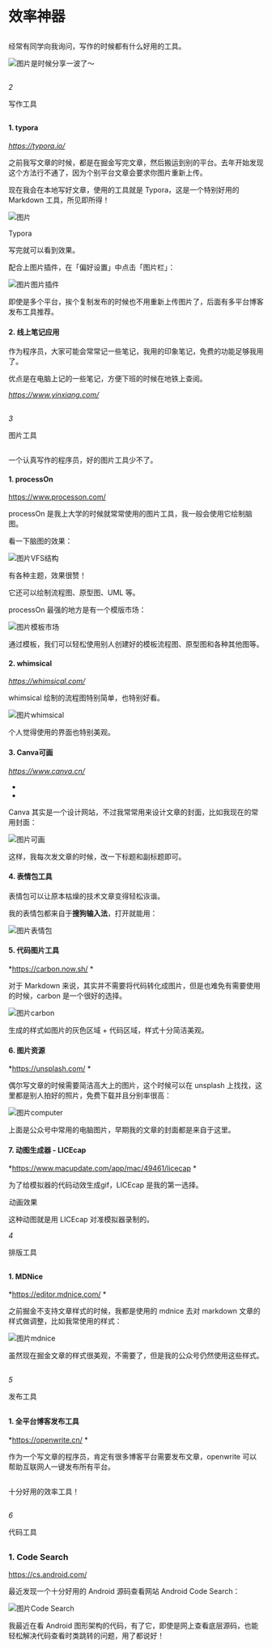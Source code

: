 # 效率神器



## 

经常有同学向我询问，写作的时候都有什么好用的工具。

![图片](https://mmbiz.qpic.cn/mmbiz_jpg/dJh0P3mK2H2PRibQ1Cj6MWQVWI4Ac7C4RLjrXczdDKheiaVphYlLpUGJEBymH5Buria5QjdibpnT0eEba8b1J1usWg/640?wx_fmt=jpeg&wxfrom=5&wx_lazy=1&wx_co=1)是时候分享一波了～

##  

*2*

写作工具



## 

#### **1. typora**



*https://typora.io/*



之前我写文章的时候，都是在掘金写完文章，然后搬运到别的平台。去年开始发现这个方法行不通了，因为个别平台文章会要求你图片重新上传。



现在我会在本地写好文章，使用的工具就是 Typora，这是一个特别好用的 Markdown 工具，所见即所得！

![图片](https://mmbiz.qpic.cn/mmbiz_jpg/dJh0P3mK2H2PRibQ1Cj6MWQVWI4Ac7C4REhQlBTMrZo4rSicAKW7DQhOj44gJldLDYcDPaHQbQU9SLsh1EALkXzQ/640?wx_fmt=jpeg&wxfrom=5&wx_lazy=1&wx_co=1)

Typora



写完就可以看到效果。



配合上图片插件，在「偏好设置」中点击「图片栏」：

![图片](https://mmbiz.qpic.cn/mmbiz_jpg/dJh0P3mK2H2PRibQ1Cj6MWQVWI4Ac7C4RhmUicPeqIVHEeZFCZOQTabtMLB5gcVicj04YeLlI2ICBr7GKqU6eiasvg/640?wx_fmt=jpeg&wxfrom=5&wx_lazy=1&wx_co=1)图片插件



即使是多个平台，挨个复制发布的时候也不用重新上传图片了，后面有多平台博客发布工具推荐。



#### **2. 线上笔记应用**



作为程序员，大家可能会常常记一些笔记，我用的印象笔记，免费的功能足够我用了。



优点是在电脑上记的一些笔记，方便下班的时候在地铁上查阅。

*https://www.yinxiang.com/*

##  

*3*

图片工具



## 

一个认真写作的程序员，好的图片工具少不了。



#### **1. processOn**



https://www.processon.com/



processOn 是我上大学的时候就常常使用的图片工具，我一般会使用它绘制脑图。



看一下脑图的效果：

![图片](https://mmbiz.qpic.cn/mmbiz_jpg/dJh0P3mK2H2PRibQ1Cj6MWQVWI4Ac7C4R8UWAWG180hvzPwQNG2GeWmN6uEykEicJvGjlFKNw5RdRI6SNUZxtRgw/640?wx_fmt=jpeg&wxfrom=5&wx_lazy=1&wx_co=1)VFS结构



有各种主题，效果很赞！



它还可以绘制流程图、原型图、UML 等。



processOn 最强的地方是有一个模版市场：

![图片](https://mmbiz.qpic.cn/mmbiz_jpg/dJh0P3mK2H2PRibQ1Cj6MWQVWI4Ac7C4RGaPVZcJbLwgmicpDsicHibqTz1dFklMqV1FIKltONL0UqjrwUEbIpvTfg/640?wx_fmt=jpeg&wxfrom=5&wx_lazy=1&wx_co=1)模板市场



通过模板，我们可以轻松使用别人创建好的模板流程图、原型图和各种其他图等。



#### **2. whimsical**



*https://whimsical.com/*



whimsical 绘制的流程图特别简单，也特别好看。

![图片](https://mmbiz.qpic.cn/mmbiz_jpg/dJh0P3mK2H2PRibQ1Cj6MWQVWI4Ac7C4RcvYmSj91OmYJAavYreMWNzVKaDYicOrpB730VKKzpU7zMJ3phj1AKpQ/640?wx_fmt=jpeg&wxfrom=5&wx_lazy=1&wx_co=1)whimsical



个人觉得使用的界面也特别美观。



#### **3. Canva可画**



*https://www.canva.cn/*

*
*

Canva 其实是一个设计网站，不过我常常用来设计文章的封面，比如我现在的常用封面：

![图片](https://mmbiz.qpic.cn/mmbiz_jpg/dJh0P3mK2H2PRibQ1Cj6MWQVWI4Ac7C4RGgNvqxyjibSlNnopIFujVGESQv4nQcGWW1gcomD8NfdO4qicvfqjQxzg/640?wx_fmt=jpeg&wxfrom=5&wx_lazy=1&wx_co=1)可画



这样，我每次发文章的时候，改一下标题和副标题即可。



#### **4. 表情包工具**



表情包可以让原本枯燥的技术文章变得轻松诙谐。



我的表情包都来自于**搜狗输入法**，打开就能用：

![图片](https://mmbiz.qpic.cn/mmbiz_jpg/dJh0P3mK2H2PRibQ1Cj6MWQVWI4Ac7C4REE6yeWf7iaicXTQticPiaKL2baV7UgOWFBiazos9IL1fdwZjMMdcd8hOhVQ/640?wx_fmt=jpeg&wxfrom=5&wx_lazy=1&wx_co=1)表情包

#### 

####  

#### **5. 代码图片工具**



*https://carbon.now.sh/
*



对于 Markdown 来说，其实并不需要将代码转化成图片，但是也难免有需要使用的时候，carbon 是一个很好的选择。

![图片](https://mmbiz.qpic.cn/mmbiz_jpg/dJh0P3mK2H2PRibQ1Cj6MWQVWI4Ac7C4RVruBTibdmZOrtarfPcicAI6lv8Bx3ia68VYvib2hD3prQYuprcCJib85Vlg/640?wx_fmt=jpeg&wxfrom=5&wx_lazy=1&wx_co=1)carbon

生成的样式如图片的灰色区域 + 代码区域，样式十分简洁美观。



#### **6. 图片资源**



*https://unsplash.com/
*



偶尔写文章的时候需要简洁高大上的图片，这个时候可以在 unsplash 上找找，这里都是别人拍好的照片，免费下载并且分别率很高：

![图片](https://mmbiz.qpic.cn/mmbiz_jpg/dJh0P3mK2H2PRibQ1Cj6MWQVWI4Ac7C4R4CZjWSqT4hSFYWmg1MOJ7vU4MkH6ylGDrk9lko40fgFFFqZOaNm5Kg/640?wx_fmt=jpeg&wxfrom=5&wx_lazy=1&wx_co=1)computer



上面是公众号中常用的电脑图片，早期我的文章的封面都是来自于这里。



#### **7. 动图生成器 - LICEcap**



*https://www.macupdate.com/app/mac/49461/licecap
*



为了给模拟器的代码动效生成gif，LICEcap 是我的第一选择。

![图片](data:image/gif;base64,iVBORw0KGgoAAAANSUhEUgAAAAEAAAABCAYAAAAfFcSJAAAADUlEQVQImWNgYGBgAAAABQABh6FO1AAAAABJRU5ErkJggg==)动画效果



这种动图就是用 LICEcap 对准模拟器录制的。



*4*

排版工具



## 

#### **1. MDNice**



*https://editor.mdnice.com/
*



之前掘金不支持文章样式的时候，我都是使用的 mdnice 去对 markdown 文章的样式做调整，比如我常使用的样式：

![图片](https://mmbiz.qpic.cn/mmbiz_jpg/dJh0P3mK2H2PRibQ1Cj6MWQVWI4Ac7C4Rf1ALKZb9qhwvicSTibVy2cIBGRCkAtCEYOE8fwd2OjcyPtf3CGLUJ4ag/640?wx_fmt=jpeg&wxfrom=5&wx_lazy=1&wx_co=1)mdnice

虽然现在掘金文章的样式很美观，不需要了，但是我的公众号仍然使用这些样式。

##  

*5*

发布工具



## 

#### **1. 全平台博客发布工具**



*https://openwrite.cn/
*



作为一个写文章的程序员，肯定有很多博客平台需要发布文章，openwrite 可以帮助互联网人一键发布所有平台。

![图片](data:image/gif;base64,iVBORw0KGgoAAAANSUhEUgAAAAEAAAABCAYAAAAfFcSJAAAADUlEQVQImWNgYGBgAAAABQABh6FO1AAAAABJRU5ErkJggg==)

十分好用的效率工具！

##  

*6*

代码工具



## 

### **1. Code Search**



https://cs.android.com/



最近发现一个十分好用的 Android 源码查看网站 Android Code Search：

![图片](https://mmbiz.qpic.cn/mmbiz_jpg/dJh0P3mK2H2PRibQ1Cj6MWQVWI4Ac7C4RMibaYpMicw9ojSDTdQ8fcNEMlAiaEc1UkCdZgNcicFrh87ynUzdicAtSgHA/640?wx_fmt=jpeg&wxfrom=5&wx_lazy=1&wx_co=1)Code Search

我最近在看 Android 图形架构的代码，有了它，即使是网上查看底层源码，也能轻松解决代码查看时类跳转的问题，用了都说好！